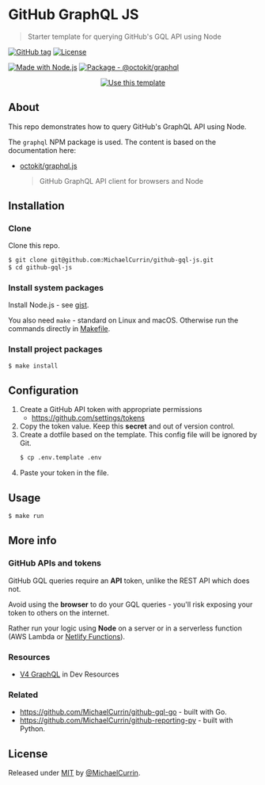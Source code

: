 # GitHub GraphQL JS
> Starter template for querying GitHub's GQL API using Node

[![GitHub tag](https://img.shields.io/github/tag/MichaelCurrin/github-gql-js?include_prereleases=&sort=semver&color=blue)](https://github.com/MichaelCurrin/github-gql-js/releases/)
[![License](https://img.shields.io/badge/License-MIT-blue)](#license)

[![Made with Node.js](https://img.shields.io/badge/Node.js->=12-blue?logo=node.js&logoColor=white)](https://nodejs.org)
[![Package - @octokit/graphql](https://img.shields.io/github/package-json/dependency-version/MichaelCurrin/github-gql-js/@octokit/graphql?color=blue)](https://www.npmjs.com/package/@octokit/graphql)


<div align="center">

[![Use this template](https://img.shields.io/badge/Generate-Use_this_template-2ea44f?style=for-the-badge)](https://github.com/MichaelCurrin/github-gql-js/generate)

</div>


## About

This repo demonstrates how to query GitHub's GraphQL API using Node.

The `graphql` NPM package is used. The content is based on the documentation here:

- [octokit/graphql.js](https://github.com/octokit/graphql.js)
    > GitHub GraphQL API client for browsers and Node


## Installation

### Clone

Clone this repo.

```sh
$ git clone git@github.com:MichaelCurrin/github-gql-js.git
$ cd github-gql-js
```

### Install system packages

Install Node.js - see [gist](https://gist.github.com/aa1fc56419a355972b96bce23f3bccba).

You also need `make` - standard on Linux and macOS. Otherwise run the commands directly in [Makefile](/Makefile).

### Install project packages

```sh
$ make install
```


## Configuration

1. Create a GitHub API token with appropriate permissions
    - https://github.com/settings/tokens
1. Copy the token value. Keep this **secret** and out of version control.
1. Create a dotfile based on the template. This config file will be ignored by Git.
    ```sh
    $ cp .env.template .env
    ```
1. Paste your token in the file.


## Usage

```sh
$ make run
```


## More info

### GitHub APIs and tokens

GitHub GQL queries require an  **API** token, unlike the REST API which does not.

Avoid using the **browser** to do your GQL queries - you'll risk exposing your token to others on the internet.

Rather run your logic using **Node** on a server or in a serverless function (AWS Lambda or [Netlify Functions][]).

[Netlify Functions]: https://michaelcurrin.github.io/dev-resources/resources/ci-cd/netlify/functions.html

### Resources

- [V4 GraphQL](https://michaelcurrin.github.io/dev-resources/resources/version-control/github/api/v4.html) in Dev Resources

### Related

- https://github.com/MichaelCurrin/github-gql-go - built with Go.
- https://github.com/MichaelCurrin/github-reporting-py - built with Python.


## License

Released under [MIT](/LICENSE) by [@MichaelCurrin](https://github.com/MichaelCurrin).
